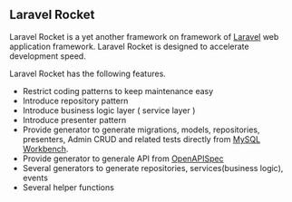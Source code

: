 ## Laravel Rocket

Laravel Rocket is a yet another framework on framework of [Laravel](https://laravel.com/) web application framework. Laravel Rocket is designed to accelerate development speed.

Laravel Rocket has the following features.

* Restrict coding patterns to keep maintenance easy
* Introduce repository pattern
* Introduce business logic layer ( service layer )
* Introduce presenter pattern
* Provide generator to generate migrations, models, repositories, presenters, Admin CRUD and related tests directly from [MySQL Workbench](https://www.mysql.com/jp/products/workbench/).
* Provide generator to generale API from [OpenAPISpec](https://www.openapis.org/)
* Several generators to generate repositories, services(business logic), events
* Several helper functions
